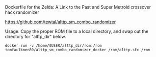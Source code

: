 Dockerfile for the Zelda: A Link to the Past and Super Metroid crossover hack randomizer

https://github.com/tewtal/alttp_sm_combo_randomizer

Usage:
Copy the proper ROM file to a local directory, and swap out the directory for "alttp_dir" below.

    docker run -v /home/$USER/alttp_dir/rom:/rom tomfaulkner80/alttp_sm_combo_randomizer_docker /rom/alttp.sfc /rom
